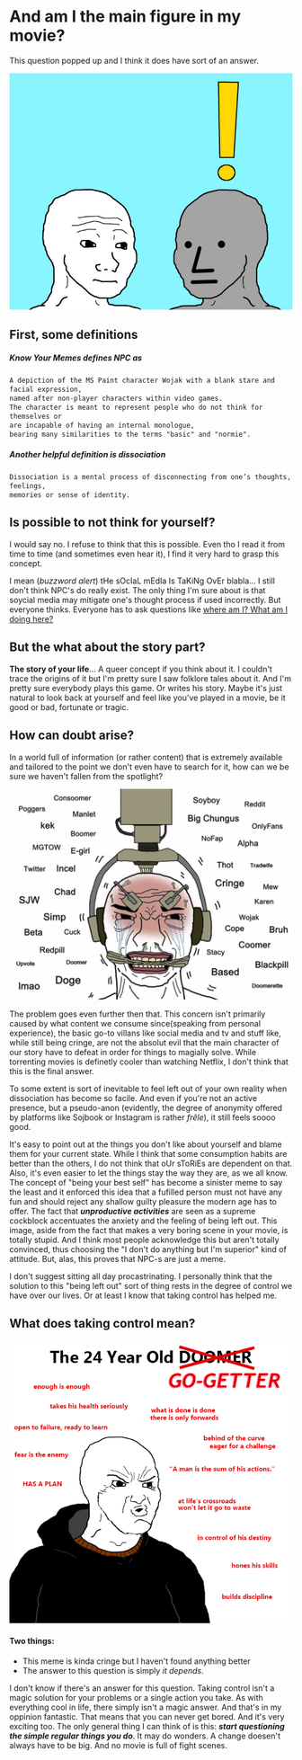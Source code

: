 # And am I the main figure in my movie?
This question popped up and I think it does have sort of an answer.

 ![wojack-vs-npc](./images/photo1.jpg)

 ## First, some definitions
##### Know Your Memes defines *NPC* as
 ```
A depiction of the MS Paint character Wojak with a blank stare and facial expression,
named after non-player characters within video games.
The character is meant to represent people who do not think for themselves or
are incapable of having an internal monologue,
bearing many similarities to the terms "basic" and "normie".

 ```
 ##### Another helpful definition is *dissociation*
 ```
 Dissociation is a mental process of disconnecting from one’s thoughts, feelings,
 memories or sense of identity.
 ```

 ##  Is possible to not think for yourself?

 I would say no. I refuse to think that this is possible. Even tho I read it from time to time (and sometimes even hear it),
 I find it very hard to grasp this concept.

 I mean (_buzzword alert_) tHe sOcIaL mEdIa Is TaKiNg OvEr blabla... I still don't think NPC's do really exist.
 The only thing I'm sure about is that soycial media may mitigate one's thought process if used incorrectly. But
 everyone thinks. Everyone has to ask questions like <a href="https://www.youtube.com/watch?v=jgKqOxCOD8g">where am I? What am I doing here?</a>

 ## But the what about the story part?

 **The story of your life**... A queer concept if you think about it. I couldn't trace the origins of it but I'm
 pretty sure I saw folklore tales about it. And I'm pretty sure everybody plays this game. Or writes his story.
 Maybe it's just natural to look back at yourself and feel like you've played in a movie,
 be it good or bad, fortunate or tragic.

 ## How can doubt arise?


 In a world full of information (or rather content) that is extremely available and tailored to the point we don't even
 have to search for it, how can we be sure we haven't fallen from the spotlight?

  ![consoomer](./images/photo2.jpg)

  The problem goes even further then that. This concern isn't primarily caused by what content we consume since(speaking
  from personal experience), the basic go-to villans like social media and tv and stuff like, while still being cringe,
  are not the absolut evil that the main character of our story have to defeat in order for things to magially solve.
  While torrenting movies is definetly cooler than watching Netflix, I don't think that this is the final answer.

To some extent is sort of inevitable to feel left out of your own reality when dissociation has become
  so facile. And even if you're not an active presence, but a pseudo-anon (evidently, the degree of anonymity offered
  by platforms like Sojbook or Instagram is rather *frêle*), it still feels soooo good.

  It's easy to point out at the things you don't like about yourself and blame them for your current state.
  While I think that some consumption habits are better than the others, I do not think that oUr sToRiEs are dependent on
  that. Also, it's even easier to let the things stay the way they are, as we all know. The concept of "being your best self"
  has become a sinister meme to say the least and it enforced this idea that a fufilled person must not have any fun
  and should reject any shallow guilty pleasure the modern age has to offer. The fact that ***unproductive activities*** are
  seen as a supreme cockblock accentuates the anxiety and the feeling of being left out. This image, aside from the
  fact that makes a very boring scene in your movie, is totally stupid. And I think most people acknowledge this but
  aren't totally convinced, thus choosing the "I don't do anything but I'm superior" kind of attitude. But, alas, this
  proves that NPC-s are just a meme.

  I don't suggest sitting all day procastrinating. I personally think that the solution to this "being left out" sort of
  thing rests in the degree of control we have over our lives. Or at least I know that taking control has helped me.

  ## What does taking control mean?
  ![bloomer](./images/photo3.png)

  #### Two things:
- This meme is kinda cringe but I haven't found anything better
- The answer to this question is simply _it depends_.

 I don't know if there's an answer for this question. Taking control isn't a magic solution for your
 problems or a single action you take. As with everything cool in life, there simply isn't a
 magic answer. And that's in my oppinion fantastic. That means that you can never get bored. And it's very exciting too.
 The only general thing I can think of is this: ***start questioning the simple regular things you do***. It may do wonders.
 A change doesen't always have to be big. And no movie is full of fight scenes.
